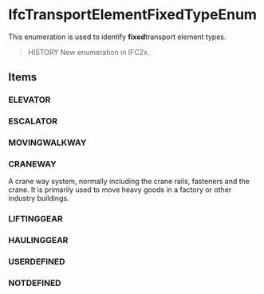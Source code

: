 # IfcTransportElementFixedTypeEnum

This enumeration is used to identify **fixed**transport element types.  
> HISTORY New enumeration in IFC2x.

## Items

### ELEVATOR


### ESCALATOR


### MOVINGWALKWAY


### CRANEWAY
A crane way system, normally including the crane rails, fasteners and the crane. It is primarily used to move heavy goods in a factory or other industry buildings.

### LIFTINGGEAR


### HAULINGGEAR


### USERDEFINED


### NOTDEFINED

